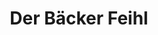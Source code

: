 ---
title: "Der Bäcker Feihl"
url: /berlin/der-baecker-feihl-pablo-neruda-strasse/
shop: Bäckerei
---